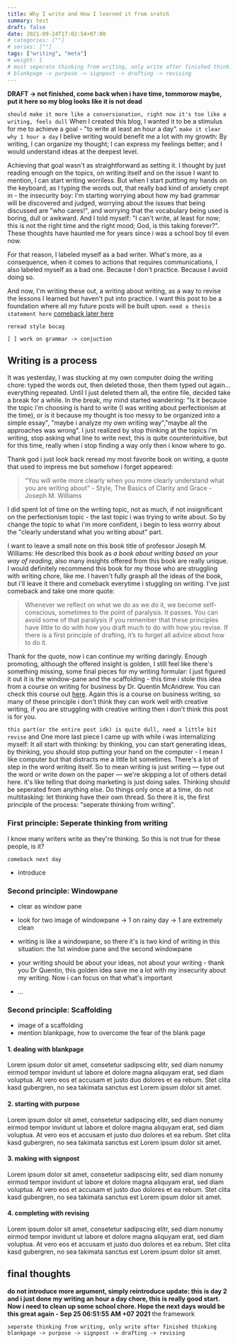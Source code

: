 ```yaml
---
title: Why I write and How I learned it from sratch
summary: test
draft: false
date: 2021-09-24T17:02:54+07:00
# categories: [""]
# series: [""]
tags: ["writing", "meta"]
# weight: 1
# must seperate thinking from writing, only write after finished thinking
# blankpage -> purpose -> signpost -> drafting -> revising
---
```


**DRAFT -> not finished, come back when i have time, tommorow maybe, put it here so my blog looks like it is not dead**

`should make it more like a conversionation, right now it's too like a writing, feels dull`
When I created this blog, I wanted it to be a stimulus for me to achieve a goal - "to write at least an hour a day". `make it clear why 1 hour a day` I belive writing would benefit me a lot with my growth: By writing, I can organize my thought; I can express my feelings better; and I would understand ideas at the deepest level.

Achieving that goal wasn't as straightforward as setting it. I thought by just reading enough on the topics, on writing itself and on the issue I want to mention, I can start writing worriless. But when I start puttting my hands on the keyboard, as I typing the words out, that really bad kind of anxiety crept in - the insecurity boy: I'm starting worrying about how my bad grammar will be discovered and judged, worrying about the issues that being discussed are "who cares!", and worrying that the vocabulary being used is boring, dull or awkward. And I told myself: "I can't write, at least for now; this is not the right time and the right mood; God, is this taking forever?". These thoughts have haunted me for years since i was a school boy til even now.

For that reason, I labeled myself as a bad writer. What's more, as a consequence, when it comes to actions that requires communications, I also labeled myself as a bad one. Because I don't practice. Because I avoid doing so.

And now, I'm writing these out, a writing about writing, as a way to revise the lessons I learned but haven't put into practice. I want this post to be a foundation where all my future posts will be built upon. `need a thesis statement here` [comeback later here](https://www.masterclass.com/articles/how-to-write-an-analytical-essay#how-to-write-an-analytical-essay-in-7-steps)

`reread style bocag`

`[ ] work on grammar -> conjuction`

## Writing is a process

It was yesterday, I was stucking at my own computer doing the writing chore: typed the words out, then deleted those, then them typed out again... everything repeated. Until I just deleted them all, the entire file, decided take a break for a while. In the break, my mind started wandering: "Is it because the topic i'm choosing is hard to write (I was writing about perfectionism at the time), or is it because my thought is too messy to be organized into a simple essay", "maybe i analyze my own writing way","maybe all the approaches was wrong". I just realized by stop thinking at the topics i'm writing, stop asking what line to write next, this is quite counterintuitive, but for this time, really when i stop finding a way only then i know where to go.

Thank god i just look back reread my most favorite book on writing, a quote that used to impress me but somehow i forget appeared:

> "You will write more clearly when you more clearly understand what you are writing about" - Style, The Basics of Clarity and Grace - Joseph M. Williams

I did spent lot of time on the writing topic, not as much, if not insignificant on the perfectionism topic - the last topic i was trying to write about. So by change the topic to what i'm more confident, i begin to less worrry about the "clearly understand what you writing about" part.

I want to leave a small note on this book title of professor Joseph M. Williams: He described this book as _a book about writing based on your way of reading_, also many insights offered from this book are really unique. I would definitely recommend this book for my those who are struggling with writing chore, like me. I haven't fully grasph all the ideas of the book, but i'll leave it there and comeback everytime i stuggling on writing. I've just comeback and take one more quote:

> Whenever we reflect on what we do as we do it, we become self-conscious, sometimes to the point of paralysis. It passes. You can avoid some of that paralysis if you remember that these principles have little to do with how you draft much to do with how you revise. If there is a first principle of drafting, it’s to forget all advice about how to do it.

Thank for the quote, now i can continue my writing daringly. Enough promoting, although the offered insight is golden, I still feel like there's something missing, some final pieces for my writing formular: I just figured it out it is the window-pane and the scaffolding - this time i stole this idea from a course on writing for business by Dr. Quentin McAndrew. You can check this course out [here](https://www.coursera.org/learn/writing-for-business). Again this is a course on business writing, so many of these principle i don't think they can work well with creative writing, if you are struggling with creative writing then i don't think this post is for you.

`this part(or the entire post idk) is quite dull, need a little bit revise`
and One more last piece I came up with while i was internalizing myself: It all start with thinking: by thinking, you can start generating ideas, by thinking, you should stop putting your hand on the computer - I mean I like computer but that distracts me a little bit sometimes. There's a lot of step in the word writing itself. So to mean writing is just writing — type out the word or write down on the paper — we're skipping a lot of others detail here. it's like telling that doing marketing is just doing sales.
Thinking should be seperated from anything else. Do things only once at a time, do not multitasking: let thinking have their own thread. So there it is, the first principle of the process: "seperate thinking from writing".

### First principle: Seperate thinking from writing

I know many writers write as they're thinking. So this is not true for these people, is it?

`comeback next day`

- introduce

### Second principle: Windowpane

- clear as window pane

- look for two image of windowpane -> 1 on rainy day -> 1 are extremely clean

- writing is like a windowpane, so there it's is two kind of writing in this situation: the 1st window pane and the second windowpane
- your writing should be about your ideas, not about your writing - thank you Dr Quentin, this golden idea save me a lot with my insecurity about my writing. Now i can focus on that what's important
- ...

### Second principle: Scaffolding

- image of a scaffolding
- mention blankpage, how to overcome the fear of the blank page

#### 1. dealing with blankpage

Lorem ipsum dolor sit amet, consetetur sadipscing elitr, sed diam nonumy eirmod tempor invidunt ut labore et dolore magna aliquyam erat, sed diam voluptua. At vero eos et accusam et justo duo dolores et ea rebum. Stet clita kasd gubergren, no sea takimata sanctus est Lorem ipsum dolor sit amet.

#### 2. starting with purpose

Lorem ipsum dolor sit amet, consetetur sadipscing elitr, sed diam nonumy eirmod tempor invidunt ut labore et dolore magna aliquyam erat, sed diam voluptua. At vero eos et accusam et justo duo dolores et ea rebum. Stet clita kasd gubergren, no sea takimata sanctus est Lorem ipsum dolor sit amet.

#### 3. making with signpost

Lorem ipsum dolor sit amet, consetetur sadipscing elitr, sed diam nonumy eirmod tempor invidunt ut labore et dolore magna aliquyam erat, sed diam voluptua. At vero eos et accusam et justo duo dolores et ea rebum. Stet clita kasd gubergren, no sea takimata sanctus est Lorem ipsum dolor sit amet.

#### 4. completing with revising

Lorem ipsum dolor sit amet, consetetur sadipscing elitr, sed diam nonumy eirmod tempor invidunt ut labore et dolore magna aliquyam erat, sed diam voluptua. At vero eos et accusam et justo duo dolores et ea rebum. Stet clita kasd gubergren, no sea takimata sanctus est Lorem ipsum dolor sit amet.

## final thoughts

**do not introduce more argument, simply reintroduce update: this is day 2 and i just done my writing an hour a day chore, this is really good start. Now i need to clean up some school chore. Hope the next days would be this great again - Sep 25 06:51:55 AM +07 2021**
the framework

```
seperate thinking from writing, only write after finished thinking
blankpage -> purpose -> signpost -> drafting -> revising
```
